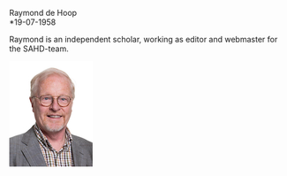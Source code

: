 Raymond de Hoop  
\*19-07-1958

Raymond is an independent scholar, working as editor and webmaster for the SAHD-team. 

![raymond_de_hoop](../photos/raymond_de_hoop.jpg "Raymond Hoop")

